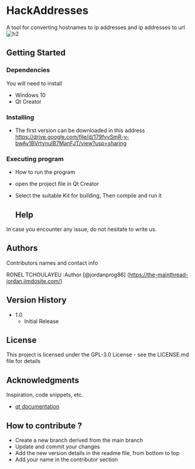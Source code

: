 # HackAddresses
A tool for converting hostnames to ip addresses and ip addresses to url
![h2](https://github.com/jordanprog86/HackAddresses/assets/33041215/23174e38-b21f-430a-aea0-054563f010cc)

## Getting Started

### Dependencies
You will need to install 
* Windows 10
* Qt Creator
### Installing
* The first version can be downloaded in this address https://drive.google.com/file/d/179fyySmR-y-bwAv1BVrtynuIB7ManFJT/view?usp=sharing
### Executing program

* How to run the program
* open the project file in Qt Creator
* Select the suitable Kit for building, Then compile and run it

  ## Help

In case you encounter any issue, do not hesitate to write us.


## Authors

Contributors names and contact info

RONEL TCHOULAYEU :Author [@jordanprog86] (https://the-mainthread-jordan.jimdosite.com/)

## Version History

* 1.0
    * Initial Release

## License

This project is licensed under the GPL-3.0 License - see the LICENSE.md file for details

## Acknowledgments

Inspiration, code snippets, etc.
* [qt documentation]([https://doc.qt.io/])

## How to contribute ?
* Create a new branch derived from the main branch
* Update and commit your changes
* Add the new version details in the readme file, from bottom to top
* Add your name in the contributor section
